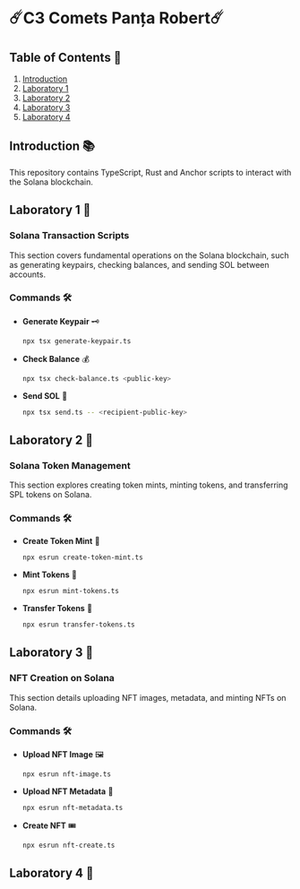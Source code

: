 #  **☄️C3 Comets Panța Robert☄️**

## **Table of Contents** 📑
1. [Introduction](#introduction-)
2. [Laboratory 1](#laboratory-1-)
3. [Laboratory 2](#laboratory-2-)
4. [Laboratory 3](#laboratory-3-)
5. [Laboratory 4](#laboratory-4-)

## Introduction 📚
This repository contains TypeScript, Rust and Anchor scripts to interact with the Solana blockchain.

## Laboratory 1 🚀
### Solana Transaction Scripts
This section covers fundamental operations on the Solana blockchain, such as generating keypairs, checking balances, and sending SOL between accounts.

### Commands 🛠️
- **Generate Keypair** 🗝️
  ```sh
  npx tsx generate-keypair.ts
  ```
- **Check Balance** 💰
  ```sh
  npx tsx check-balance.ts <public-key>
  ```
- **Send SOL** 💸
  ```sh
  npx tsx send.ts -- <recipient-public-key>
  ```

## Laboratory 2 🌟
### Solana Token Management
This section explores creating token mints, minting tokens, and transferring SPL tokens on Solana.

### Commands 🛠️
- **Create Token Mint** 🏦
  ```sh
  npx esrun create-token-mint.ts
  ```
- **Mint Tokens** 🏅
  ```sh
  npx esrun mint-tokens.ts
  ```
- **Transfer Tokens** 🔄
  ```sh
  npx esrun transfer-tokens.ts
  ```

## Laboratory 3 🎨
### NFT Creation on Solana
This section details uploading NFT images, metadata, and minting NFTs on Solana.

### Commands 🛠️
- **Upload NFT Image** 🖼️
  ```sh
  npx esrun nft-image.ts
  ```
- **Upload NFT Metadata** 📜
  ```sh
  npx esrun nft-metadata.ts
  ```
- **Create NFT** 🎟️
  ```sh
  npx esrun nft-create.ts
  ```

## Laboratory 4 🔐

